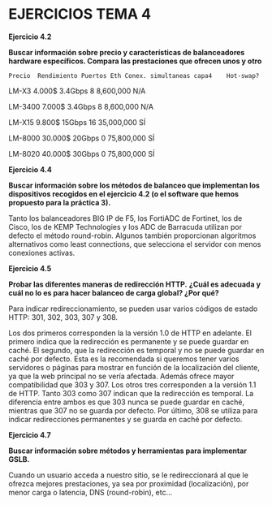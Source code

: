 ﻿# EJERCICIOS TEMA 4

**Ejercicio 4.2**

**Buscar información sobre precio y características de balanceadores hardware específicos. Compara las prestaciones que ofrecen unos y otro**

	Precio	Rendimiento	Puertos Eth	Conex. simultaneas capa4	Hot-swap?

LM-X3	4.000$	  3.4Gbps	     8		        8,600,000		   N/A

LM-3400	7.000$	  3.4Gbps	     8		        8,600,000		   N/A
 
LM-X15	9.800$	   15Gbps	     16		        35,000,000		    SÍ
	
LM-8000	30.000$	   20Gbps	     0		        75,800,000		    SÍ

LM-8020	40.000$	   30Gbps	     0		        75,800,000		    SÍ

**Ejercicio 4.4**

**Buscar información sobre los métodos de balanceo que implementan los dispositivos recogidos en el ejercicio 4.2 (o el software que hemos propuesto para la práctica 3).**

Tanto los balanceadores BIG IP de F5, los FortiADC de Fortinet, los de Cisco, los de KEMP Technologies y los ADC de Barracuda utilizan por defecto el método round-robin. Algunos también proporcionan algoritmos alternativos como least connections, que selecciona el servidor con menos conexiones activas.

**Ejercicio 4.5**

**Probar las diferentes maneras de redirección HTTP.**
**¿Cuál es adecuada y cuál no lo es para hacer balanceo de carga global? ¿Por qué?**

Para indicar redireccionamiento, se pueden usar varios códigos de estado HTTP: 301, 302, 303, 307 y 308.

Los dos primeros corresponden la la versión 1.0 de HTTP en adelante. El primero indica que la redirección es permanente y se puede guardar en caché. El segundo, que la redirección es temporal y no se puede guardar en caché por defecto. Esta es la recomendada si queremos tener varios servidores o páginas para mostrar en función de la localización del cliente, ya que la web principal no se vería afectada. Además ofrece mayor compatibilidad que 303 y 307.
Los otros tres corresponden a la versión 1.1 de HTTP. Tanto 303 como 307 indican que la redirección es temporal. La diferencia entre ambos es que 303 nunca se puede guardar en caché, mientras que 307 no se guarda por defecto.
Por último, 308 se utiliza para indicar redirecciones permanentes y se guarda en caché por defecto.

**Ejercicio 4.7**

**Buscar información sobre métodos y herramientas para implementar GSLB.**

Cuando un usuario acceda a nuestro sitio, se le redireccionará al que le ofrezca mejores prestaciones, ya sea por proximidad (localización), por menor carga o latencia, DNS (round-robin), etc...
